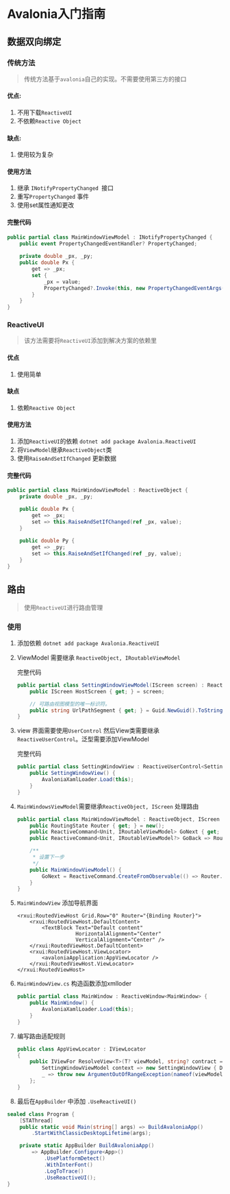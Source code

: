 # Avalonia入门指南

## 数据双向绑定

### 传统方法

> 传统方法基于`avalonia`自己的实现。不需要使用第三方的接口

#### 优点: 

1. 不用下载`ReactiveUI`
2. 不依赖`Reactive Object`

#### 缺点:

1. 使用较为复杂

#### 使用方法

1. 继承 `INotifyPropertyChanged `接口
2. 重写`PropertyChanged` 事件
3. 使用set属性通知更改

#### 完整代码

```c#
public partial class MainWindowViewModel : INotifyPropertyChanged {
    public event PropertyChangedEventHandler? PropertyChanged;
    
    private double _px, _py;
    public double Px {
        get => _px;
        set {
            _px = value;
            PropertyChanged?.Invoke(this, new PropertyChangedEventArgs(nameof(Px)));
        }
    }
}
```

### ReactiveUI

> 该方法需要将`ReactiveUI`添加到解决方案的依赖里

#### 优点

1. 使用简单

#### 缺点

1. 依赖`Reactive Object`

#### 使用方法

1. 添加`ReactiveUI`的依赖  `dotnet add package Avalonia.ReactiveUI `
2. 将`ViewModel`继承`ReactiveObject`类
3. 使用`RaiseAndSetIfChanged` 更新数据

#### 完整代码

```c#
public partial class MainWindowViewModel : ReactiveObject {
    private double _px, _py;

    public double Px {
        get => _px;
        set => this.RaiseAndSetIfChanged(ref _px, value);
    }
    
    public double Py {
        get => _py;
        set => this.RaiseAndSetIfChanged(ref _py, value);
    }
}
```



## 路由

> 使用`ReactiveUI`进行路由管理

### 使用

1. 添加依赖 `dotnet add package Avalonia.ReactiveUI` 

2. ViewModel 需要继承 `ReactiveObject, IRoutableViewModel` 

   完整代码

   ```c#
   public partial class SettingWindowViewModel(IScreen screen) : ReactiveObject, IRoutableViewModel {
       public IScreen HostScreen { get; } = screen;
   
       // 可路由视图模型的唯一标识符。
       public string UrlPathSegment { get; } = Guid.NewGuid().ToString().Substring(0, 5);
   }
   ```

3. view 界面需要使用`UserControl` 然后View类需要继承`ReactiveUserControl`。泛型需要添加ViewModel

   完整代码

   ```c#
   public partial class SettingWindowView : ReactiveUserControl<SettingWindowViewModel> {
       public SettingWindowView() {
           AvaloniaXamlLoader.Load(this);
       }
   }
   ```

4. `MainWindowsViewModel`需要继承`ReactiveObject, IScreen` 处理路由

   ```c#
   public partial class MainWindowViewModel : ReactiveObject, IScreen {
       public RoutingState Router { get; } = new();
       public ReactiveCommand<Unit, IRoutableViewModel> GoNext { get; }
       public ReactiveCommand<Unit, IRoutableViewModel?> GoBack => Router.NavigateBack;
   
       /**
        * 设置下一步
        */
       public MainWindowViewModel() {
           GoNext = ReactiveCommand.CreateFromObservable(() => Router.Navigate.Execute(new SettingWindowViewModel(this)));
       }
   }
   ```

5. `MainWindowView` 添加导航界面

   ```xaml
   <rxui:RoutedViewHost Grid.Row="0" Router="{Binding Router}">
       <rxui:RoutedViewHost.DefaultContent>
           <TextBlock Text="Default content"
                      HorizontalAlignment="Center"
                      VerticalAlignment="Center" />
       </rxui:RoutedViewHost.DefaultContent>
       <rxui:RoutedViewHost.ViewLocator>
           <avaloniaApplication:AppViewLocator />
       </rxui:RoutedViewHost.ViewLocator>
   </rxui:RoutedViewHost>
   ```

6. `MainWindowView.cs` 构造函数添加xmlloder

   ```c#
   public partial class MainWindow : ReactiveWindow<MainWindow> {
       public MainWindow() {
           AvaloniaXamlLoader.Load(this);
       }
   }
   ```

   

7. 编写路由适配规则

   ```c#
   public class AppViewLocator : IViewLocator
   {
       public IViewFor ResolveView<T>(T? viewModel, string? contract = null) => viewModel switch {
           SettingWindowViewModel context => new SettingWindowView { DataContext = context },
           _ => throw new ArgumentOutOfRangeException(nameof(viewModel))
       };
   }
   ```

8.  最后在`AppBuilder` 中添加 `.UseReactiveUI()`

   ```c#
   sealed class Program {
       [STAThread]
       public static void Main(string[] args) => BuildAvaloniaApp()
           .StartWithClassicDesktopLifetime(args);
   
       private static AppBuilder BuildAvaloniaApp()
           => AppBuilder.Configure<App>()
               .UsePlatformDetect()
               .WithInterFont()
               .LogToTrace()
               .UseReactiveUI();
   }
   ```

   
